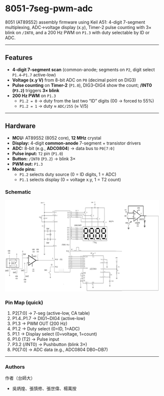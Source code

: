 # 8051-7seg-pwm-adc

8051 (AT89S52) assembly firmware using Keil A51: 4-digit 7-segment multiplexing, ADC→voltage display (x.y), Timer-2 pulse counting with 3× blink on `/INT0`, and a 200 Hz PWM on `P1.3` with duty selectable by ID or ADC.

---

## Features
- **4-digit 7-segment scan** (common-anode; segments on `P2`, digit select `P1.4–P1.7` active-low)
- **Voltage (x.y V)** from 8-bit ADC on `P0` (decimal point on DIG3)
- **Pulse counting** on **Timer-2** (`P1.0`), DIG3–DIG4 show the count; **/INT0 (`P3.2`)** triggers **3× blink**
- **200 Hz PWM** on `P1.3`  
  - `P1.2 = 0` → duty from the last two “ID” digits (00 → forced to 55%)  
  - `P1.2 = 1` → duty ≈ `ADC/255` (≈ V/5)

---

## Hardware
- **MCU:** AT89S52 (8052 core), **12 MHz** crystal  
- **Display:** 4-digit **common-anode** 7-segment + transistor drivers  
- **ADC:** 8-bit (e.g., **ADC0804**) → data bus to `P0[7:0]`  
- **Pulse input:** `T2` pin (`P1.0`)  
- **Button:** `/INT0` (`P3.2`) → blink 3×  
- **PWM out:** `P1.3`  
- **Mode pins:**  
  - `P1.2` selects duty source (0 = ID digits, 1 = ADC)  
  - `P1.1` selects display (0 = voltage x.y, 1 = T2 count)

### Schematic
![Circuit](media/circuit.png)

### Pin Map (quick)

1. P2[7:0] -> 7-seg (active-low, CA table)
2. P1.4..P1.7 -> DIG1~DIG4 (active-low)
3. P1.3 -> PWM OUT (200 Hz)
4. P1.2 -> Duty select (0=ID, 1=ADC)
5. P1.1 -> Display select (0=voltage, 1=count)
6. P1.0 (T2) -> Pulse input
7. P3.2 (/INT0) -> Pushbutton (blink 3×)
8. P0[7:0] -> ADC data (e.g., ADC0804 DB0~DB7)

---

### Authors

作者（台師大）
- 吳炳煌、張慎修、張世偉、楊萬按
